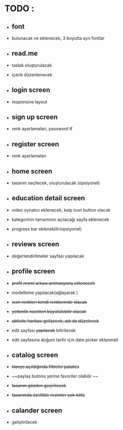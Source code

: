 # TODO : # 
- ## font ##
 - bulunacak ve eklenecek, 3 boyutta ayrı fontlar

 - ## read.me ##
 - taslak oluşturulacak
 - içerik düzenlenecek

- ## login screen ##
 - responsive layout 

- ## sign up screen ##   
- renk ayarlamaları, password tf 

- ## register screen ##
 - renk ayarlamaları 

- ## home screen ##
- tasarım seçilecek, oluşturulacak (opsiyonel)

- ## education detail screen ## 
 - video oynatıcı eklenecek, kalp icon button olacak
 - kategorinin tamamının açılacağı sayfa eklenecek
 - progress bar eklenebilir(opsiyonel)

- ## reviews screen ##   
 - değerlendirilmeler sayfası yapılacak

- ## profile screen ## 
 - ~~profil resmi arkası animasyonu eklenecek~~
 - modelleme yapılacak(ağlayarak )
 - ~~icon renkleri kendi renklerinde olacak~~ 
 - ~~yetkinlik rozetleri büyütülebilir olacak~~ 
 -  ~~aktivite haritası gelişecek, adı da düzelecek~~
 - edit sayfası  ~~yapılacak~~ bitirilecek
 - edit sayfasına doğum tarihi için date picker eklenmeli

- ## catalog screen ##   
 - ~~klavye açıldığında filtreler patates~~ 
 - ~~paylaş butonu yerine favoriler olabilir ~~
 - ~~tasarım gözden geçirilecek~~
 - ~~tasarımda özellikle resimler çok kötü~~

- ## calander screen ##  
 - geliştirilecek



